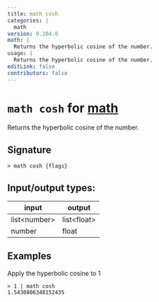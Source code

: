 ```yaml
---
title: math cosh
categories: |
  math
version: 0.104.0
math: |
  Returns the hyperbolic cosine of the number.
usage: |
  Returns the hyperbolic cosine of the number.
editLink: false
contributors: false
---
```

<!-- This file is automatically generated. Please edit the command in https://github.com/nushell/nushell instead. -->

# `math cosh` for [math](/commands/categories/math.md)

<div class='command-title'>Returns the hyperbolic cosine of the number.</div>

## Signature

```> math cosh {flags} ```


## Input/output types:

| input        | output      |
| ------------ | ----------- |
| list\<number\> | list\<float\> |
| number       | float       |
## Examples

Apply the hyperbolic cosine to 1
```nu
> 1 | math cosh
1.5430806348152435
```

